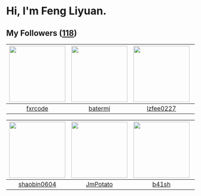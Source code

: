 # Hi, I'm Feng Liyuan.

## My Followers ([118](https://github.com/SunRunAway?tab=followers))

| <img src="https://avatars.githubusercontent.com/u/13307594?v=4" width="150" height="150" /> | <img src="https://avatars.githubusercontent.com/u/250445?v=4" width="150" height="150" /> | <img src="https://avatars.githubusercontent.com/u/1984045?v=4" width="150" height="150" /> | <img src="https://avatars.githubusercontent.com/u/5100735?v=4" width="150" height="150" /> |
| :-----------------------------------------------------------------------------------------: | :---------------------------------------------------------------------------------------: | :----------------------------------------------------------------------------------------: | :----------------------------------------------------------------------------------------: |
|                            [fxrcode](https://github.com/fxrcode)                            |                           [batermj](https://github.com/batermj)                           |                          [lzfee0227](https://github.com/lzfee0227)                         |                          [gaocegege](https://github.com/gaocegege)                         |

| <img src="https://avatars.githubusercontent.com/u/10383?v=4" width="150" height="150" /> | <img src="https://avatars.githubusercontent.com/u/1446531?v=4" width="150" height="150" /> | <img src="https://avatars.githubusercontent.com/u/1070352?v=4" width="150" height="150" /> | <img src="https://avatars.githubusercontent.com/u/35111?v=4" width="150" height="150" /> |
| :--------------------------------------------------------------------------------------: | :----------------------------------------------------------------------------------------: | :----------------------------------------------------------------------------------------: | :--------------------------------------------------------------------------------------: |
|                       [shaobin0604](https://github.com/shaobin0604)                      |                           [JmPotato](https://github.com/JmPotato)                          |                              [b41sh](https://github.com/b41sh)                             |                            [why404](https://github.com/why404)                           |